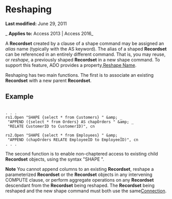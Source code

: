 
# Reshaping

 **Last modified:** June 29, 2011

 _ **Applies to:** Access 2013 | Access 2016_

A  **Recordset** created by a clause of a shape command may be assigned an _alias_ name (typically with the AS keyword). The alias of a shaped **Recordset** can be referenced in an entirely different command. That is, you may reuse, or _reshape_, a previously shaped **Recordset** in a new shape command. To support this feature, ADO provides a property,[Reshape Name](59ef99c8-da40-5cf6-b987-d47ea1433f45.md).

Reshaping has two main functions. The first is to associate an existing  **Recordset** with a new parent **Recordset**.

## Example


```
 
. . . 
rs1.Open "SHAPE {select * from Customers} " &amp; _ 
 "APPEND ({select * from Orders} AS chapOrders " &amp; _ 
 "RELATE CustomerID to CustomerID)", cn 
 
rs2.Open "SHAPE {select * from Employees} " &amp; _ 
 "APPEND (chapOrders RELATE EmployeeID to EmployeeID)", cn 
. . . 

```

The second function is to enable non-chaptered access to existing child  **Recordset** objects, using the syntax "SHAPE <recordset reshape name>".


 **Note**  You cannot append columns to an existing  **Recordset**, reshape a parameterized **Recordset** or the **Recordset** objects in any intervening COMPUTE clause, or perform aggregate operations on any **Recordset** descendant from the **Recordset** being reshaped. The **Recordset** being reshaped and the new shape command must both use the same[Connection](c16023aa-0321-2513-ee71-255d6ffba03d.md).

